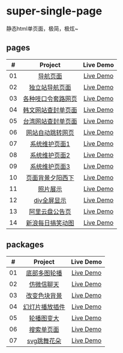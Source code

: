 # super-single-page

静态html单页面，极简，极炫~

## pages

|  #  |            Project             | Live Demo |
| :-: | :----------------------------: | :-------: |
| 01  |[导航页面](https://github.com/realwds/super-single-page/blob/gh-pages/pages/导航页面.html)|[Live Demo](https://realwds.github.io/super-single-page/pages/导航页面.html)|
| 02  |[独立站导航页面](https://github.com/realwds/super-single-page/blob/gh-pages/pages/独立站导航页面.html)|[Live Demo](https://realwds.github.io/super-single-page/pages/独立站导航页面.html)|
| 03  |[各种吱口令套路网页](https://github.com/realwds/super-single-page/blob/gh-pages/pages/各种吱口令套路网页.html)|[Live Demo](https://realwds.github.io/super-single-page/pages/各种吱口令套路网页.html)|
| 04  |[韩文网站查封单页面](https://github.com/realwds/super-single-page/blob/gh-pages/pages/韩文网站查封单页面.html)|[Live Demo](https://realwds.github.io/super-single-page/pages/韩文网站查封单页面.html)|
| 05  |[台湾网站查封单页面](https://github.com/realwds/super-single-page/blob/gh-pages/pages/台湾网站查封单页面.html)|[Live Demo](https://realwds.github.io/super-single-page/pages/台湾网站查封单页面.html)|
| 06  |[网站自动跳转网页](https://github.com/realwds/super-single-page/blob/gh-pages/pages/网站自动跳转网页.html)|[Live Demo](https://realwds.github.io/super-single-page/pages/网站自动跳转网页.html)|
| 07  |[系统维护页面1](https://github.com/realwds/super-single-page/blob/gh-pages/pages/系统维护页面1.html)|[Live Demo](https://realwds.github.io/super-single-page/pages/系统维护页面1.html)|
| 08  |[系统维护页面2](https://github.com/realwds/super-single-page/blob/gh-pages/pages/系统维护页面2.html)|[Live Demo](https://realwds.github.io/super-single-page/pages/系统维护页面2.html)|
| 09  |[系统维护页面3](https://github.com/realwds/super-single-page/blob/gh-pages/pages/系统维护页面3.html)|[Live Demo](https://realwds.github.io/super-single-page/pages/系统维护页面3.html)|
| 10  |[页面背景夕阳西下](https://github.com/realwds/super-single-page/blob/gh-pages/pages/页面背景夕阳西下.html)|[Live Demo](https://realwds.github.io/super-single-page/pages/页面背景夕阳西下.html)|
| 11  |[照片展示](https://github.com/realwds/super-single-page/blob/gh-pages/pages/照片展示.html)|[Live Demo](https://realwds.github.io/super-single-page/pages/照片展示.html)|
| 12  |[div全屏显示](https://github.com/realwds/super-single-page/blob/gh-pages/pages/div全屏显示.html)|[Live Demo](https://realwds.github.io/super-single-page/pages/div全屏显示.html)|
| 13  |[阿里云盘公告页](https://github.com/realwds/super-single-page/blob/gh-pages/pages/阿里云盘公告页.html)|[Live Demo](https://realwds.github.io/super-single-page/pages/阿里云盘公告页.html)|
| 14  |[新浪每日搞笑动图](https://github.com/realwds/super-single-page/blob/gh-pages/pages/新浪每日搞笑动图.html)|[Live Demo](https://realwds.github.io/super-single-page/pages/新浪每日搞笑动图.html)|

## packages

|  #  |            Project             | Live Demo |
| :-: | :----------------------------: | :-------: |
| 01  |[底部多图轮播](https://github.com/realwds/super-single-page/blob/gh-pages/packages/底部多图轮播)|[Live Demo](https://realwds.github.io/super-single-page/packages/底部多图轮播)|
| 02  |[仿微信聊天](https://github.com/realwds/super-single-page/blob/gh-pages/packages/仿微信聊天)|[Live Demo](https://realwds.github.io/super-single-page/packages/仿微信聊天)|
| 03  |[改变色块背景](https://github.com/realwds/super-single-page/blob/gh-pages/packages/改变色块背景)|[Live Demo](https://realwds.github.io/super-single-page/packages/改变色块背景)|
| 04  |[幻灯片播放插件](https://github.com/realwds/super-single-page/blob/gh-pages/packages/幻灯片播放插件)|[Live Demo](https://realwds.github.io/super-single-page/packages/幻灯片播放插件)|
| 05  |[轮播图变大](https://github.com/realwds/super-single-page/blob/gh-pages/packages/轮播图变大)|[Live Demo](https://realwds.github.io/super-single-page/packages/轮播图变大)|
| 06 |[搜索单页面](https://github.com/realwds/super-single-page/blob/gh-pages/packages/搜索单页面)|[Live Demo](https://realwds.github.io/super-single-page/packages/搜索单页面)|
| 07  |[svg跳舞花朵](https://github.com/realwds/super-single-page/blob/gh-pages/packages/svg跳舞花朵)|[Live Demo](https://realwds.github.io/super-single-page/packages/svg跳舞花朵)|
